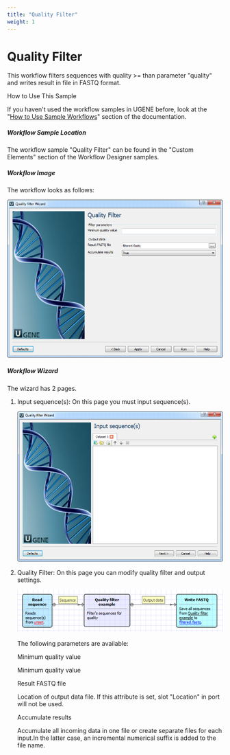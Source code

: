 ```yaml
---
title: "Quality Filter"
weight: 1
---
```



# Quality Filter

This workflow filters sequences with quality >= than parameter "quality" and writes result in file in FASTQ format.

How to Use This Sample

If you haven't used the workflow samples in UGENE before, look at the "[How to Use Sample Workflows](how-to-use-sample-workflows.md)" section of the documentation.

##### Workflow Sample Location

The workflow sample "Quality Filter" can be found in the "Custom Elements" section of the Workflow Designer samples.

##### Workflow Image

The workflow looks as follows:


![](/images/65930275/65930276.png)

##### Workflow Wizard

The wizard has 2 pages.

1.  Input sequence(s): On this page you must input sequence(s).


    ![](/images/65930275/65930277.png)

2.  Quality Filter: On this page you can modify quality filter and output settings.


    ![](/images/65930275/65930278.png)

    The following parameters are available:

    Minimum quality value

    Minimum quality value

    Result FASTQ file

    Location of output data file. If this attribute is set, slot "Location" in port will not be used.

    Accumulate results

    Accumulate all incoming data in one file or create separate files for each input.In the latter case, an incremental numerical suffix is added to the file name.
